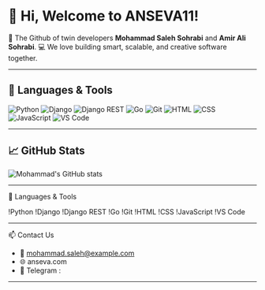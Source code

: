 # 👋 Hi, Welcome to ANSEVA11!

🎯   The Github of twin developers **Mohammad Saleh Sohrabi** and **Amir Ali Sohrabi**.
💻 We love building smart, scalable, and creative software together.

---

## 🧰 Languages & Tools

![Python](https://img.shields.io/badge/-Python-3776AB?style=flat&logo=python&logoColor=white)
![Django](https://img.shields.io/badge/-Django-092E20?style=flat&logo=django&logoColor=white)
![Django REST](https://img.shields.io/badge/-DRF-ff1709?style=flat&logo=django&logoColor=white)
![Go](https://img.shields.io/badge/-Go-00ADD8?style=flat&logo=go&logoColor=white)
![Git](https://img.shields.io/badge/-Git-F05032?style=flat&logo=git&logoColor=white)
![HTML](https://img.shields.io/badge/-HTML5-E34F26?style=flat&logo=html5&logoColor=white)
![CSS](https://img.shields.io/badge/-CSS3-1572B6?style=flat&logo=css3&logoColor=white)
![JavaScript](https://img.shields.io/badge/-JavaScript-F7DF1E?style=flat&logo=javascript&logoColor=black)
![VS Code](https://img.shields.io/badge/-VSCode-007ACC?style=flat&logo=visual-studio-code&logoColor=white)

---

## 📈 GitHub Stats

![Mohammad's GitHub stats](https://github-readme-stats.vercel.app/api?username=mohammaddev&show_icons=true&theme=radical)

---

🧰 Languages & Tools

!Python
!Django
!Django REST
!Go
!Git
!HTML
!CSS
!JavaScript
!VS Code

---

📫 Contact Us

- 📧 mohammad.saleh@example.com
- 🌐 anseva.com 
- 📱 Telegram :

---
